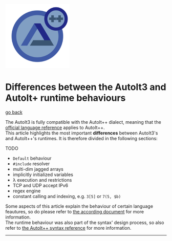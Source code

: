 ﻿<img alt="AutoIt++ icon" src="images/icon-1024.png" height="200"/>

# Differences between the AutoIt3 and AutoIt+ runtime behaviours
[go back](../readme.md)

The AutoIt3 is fully compatible with the AutoIt++ dialect, meaning that the [official language reference](https://www.autoitscript.com/autoit3/docs/) applies to AutoIt++.
<br/>
This article highlights the most important **differences** between AutoIt3's and AutoIt++'s runtimes. It is therefore divided in the following sections:

TODO

 - `Default` behaviour
 - `#include` resolver
 - multi-dim jagged arrays
 - implicitly initialized variables
 - λ execution and restrictions
 - TCP and UDP accept IPv6
 - regex engine
 - constant calling and indexing, e.g. `3[5]` or `7(5, $b)`


Some aspects of this article explain the behaviour of certain language feautures, so do please refer to [the according document](language.md) for more information.
<br/>
The runtime behaviour was also part of the syntax' design process, so also refer to [the AutoIt++ syntax reference](syntax.md) for more information.

------
